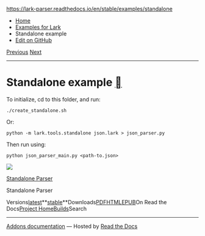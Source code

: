 https://lark-parser.readthedocs.io/en/stable/examples/standalone

- [Home](https://lark-parser.readthedocs.io/en/stable/index.html)
- [Examples for Lark](https://lark-parser.readthedocs.io/en/stable/examples/index.html)
- Standalone example
- [Edit on GitHub](https://github.com/lark-parser/lark/blob/acfe33d943a1310f3ca26145eb2896bc5c4955c9/docs/examples/standalone/index.rst)

[Previous](https://lark-parser.readthedocs.io/en/stable/examples/grammars/index.html "Example Grammars") [Next](https://lark-parser.readthedocs.io/en/stable/examples/standalone/json_parser_main.html "Standalone Parser")

* * *

# Standalone example [](https://lark-parser.readthedocs.io/en/stable/examples/standalone/index.html\#standalone-example "Permalink to this heading")

To initialize, cd to this folder, and run:

```
./create_standalone.sh

```

Or:

```
python -m lark.tools.standalone json.lark > json_parser.py

```

Then run using:

```
python json_parser_main.py <path-to.json>

```

![](https://lark-parser.readthedocs.io/en/stable/_images/sphx_glr_json_parser_main_thumb.png)

[Standalone Parser](https://lark-parser.readthedocs.io/en/stable/examples/standalone/json_parser_main.html#sphx-glr-examples-standalone-json-parser-main-py)

Standalone Parser

Versions[latest](https://lark-parser.readthedocs.io/en/latest/examples/standalone/)**[stable](https://lark-parser.readthedocs.io/en/stable/examples/standalone/)**Downloads[PDF](https://lark-parser.readthedocs.io/_/downloads/en/stable/pdf/)[HTML](https://lark-parser.readthedocs.io/_/downloads/en/stable/htmlzip/)[EPUB](https://lark-parser.readthedocs.io/_/downloads/en/stable/epub/)On Read the Docs[Project Home](https://app.readthedocs.org/projects/lark-parser/?utm_source=lark-parser&utm_content=flyout)[Builds](https://app.readthedocs.org/projects/lark-parser/builds/?utm_source=lark-parser&utm_content=flyout)Search

* * *

[Addons documentation](https://docs.readthedocs.io/page/addons.html?utm_source=lark-parser&utm_content=flyout) ― Hosted by
[Read the Docs](https://about.readthedocs.com/?utm_source=lark-parser&utm_content=flyout)